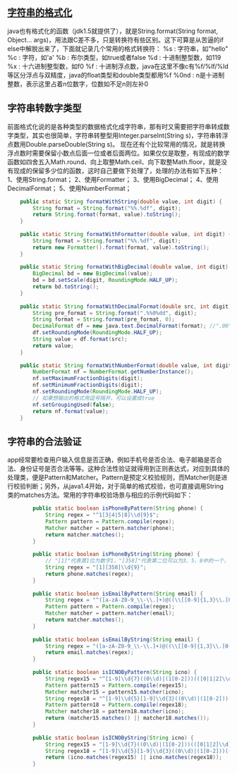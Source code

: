 ##  [字符串的格式化](https://www.cnblogs.com/Dhouse/p/7776780.html)

java也有格式化的函数（jdk1.5就提供了），就是String.format(String format, Object...  args)，用法跟C差不多，只是转换符有些区别。这下可算是从苦逼的if else中解脱出来了，下面就记录几个常用的格式转换符： 
 %s  : 字符串，如"hello" 
 %c  : 字符，如'a' 
 %b  : 布尔类型，如true或者false 
 %d  : 十进制整型数，如119 
 %x  : 十六进制整型数，如f0 
 %f  : 十进制浮点数，java在这里不像c有%f/%lf/%ld等区分浮点与双精度，java的float类型和double类型都用%f 
 %0nd : n是十进制整数，表示这里占着n位数字，位数如不足n则左补0

## 字符串转数字类型

前面格式化说的是各种类型的数据格式化成字符串，那有时又需要把字符串转成数字类型，其实也很简单，字符串转整型用Integer.parseInt(String s)，字符串转浮点数用Double.parseDouble(String s)。 
  现在还有个比较常用的情况，就是转换浮点数时需要保留小数点后面一位或者后面两位。如果仅仅是取整，有现成的数学函数如四舍五入Math.round、向上取整Math.ceil、向下取整Math.floor，就是没有现成的保留多少位的函数，这时自己要做下处理了，处理的办法有如下五种： 
 1、使用String.format； 
 2、使用Formatter； 
 3、使用BigDecimal； 
 4、使用DecimalFormat； 
 5、使用NumberFormat； 

``` java
	public static String formatWithString(double value, int digit) {
		String format = String.format("%%.%df", digit);
		return String.format(format, value).toString();
	}
	
	public static String formatWithFormatter(double value, int digit) {
		String format = String.format("%%.%df", digit);
		return new Formatter().format(format, value).toString();
	}
 
	public static String formatWithBigDecimal(double value, int digit) {
		BigDecimal bd = new BigDecimal(value);
		bd = bd.setScale(digit, RoundingMode.HALF_UP);
		return bd.toString();
	}
 
	public static String formatWithDecimalFormat(double src, int digit) {
		String pre_format = String.format(".%%0%dd", digit);
		String format = String.format(pre_format, 0);
		DecimalFormat df = new java.text.DecimalFormat(format); //".00"
		df.setRoundingMode(RoundingMode.HALF_UP);
		String value = df.format(src);
		return value;
	}
 
	public static String formatWithNumberFormat(double value, int digit) {
		NumberFormat nf = NumberFormat.getNumberInstance();
		nf.setMaximumFractionDigits(digit);
		nf.setMinimumFractionDigits(digit);
		nf.setRoundingMode(RoundingMode.HALF_UP);
		// 如果想输出的格式用逗号隔开，可以设置成true
		nf.setGroupingUsed(false);
		return nf.format(value);
	}
```

## 字符串的合法验证

app经常要检查用户输入信息是否正确，例如手机号是否合法、电子邮箱是否合法、身份证号是否合法等等。这种合法性验证就得用到正则表达式，对应到具体的处理类，便是Pattern和Matcher。Pattern是预定义校验规则，而Matcher则是进行校验判断；另外，从java1.4开始，对于简单的格式校验，也可直接调用String类的matches方法。常用的字符串校验场景与相应的示例代码如下： 

```java
    	public static boolean isPhoneByPattern(String phone) {
    		String regex = "^1[3|4|5|8]\\d{9}$";
    		Pattern pattern = Pattern.compile(regex);
    		Matcher matcher = pattern.matcher(phone);
    		return matcher.matches();
    	}
     
    	public static boolean isPhoneByString(String phone) {
    		// "[1]"代表第1位为数字1，"[358]"代表第二位可以为3、5、8中的一个，"\\d{9}"代表后面是可以是0～9的数字，有9位。
    		String regex = "[1][358]\\d{9}";
    		return phone.matches(regex);
    	}
    	
    	public static boolean isEmailByPattern(String email) {
    		String regex = "^([a-zA-Z0-9_\\-\\.]+)@((\\[[0-9]{1,3}\\.[0-9]{1,3}\\.[0-9]{1,3}\\.)|(([a-zA-Z0-9\\-]+\\.)+))([a-zA-Z]{2,4}|[0-9]{1,3})(\\]?)$";
    		Pattern pattern = Pattern.compile(regex);
    		Matcher matcher = pattern.matcher(email);
    		return matcher.matches();
    	}
     
    	public static boolean isEmailByString(String email) {
    		String regex = "([a-zA-Z0-9_\\-\\.]+)@((\\[[0-9]{1,3}\\.[0-9]{1,3}\\.[0-9]{1,3}\\.)|(([a-zA-Z0-9\\-]+\\.)+))([a-zA-Z]{2,4}|[0-9]{1,3})(\\]?)";
    		return email.matches(regex);
    	}
     
    	public static boolean isICNOByPattern(String icno) {
    		String regex15 = "^[1-9]\\d{7}((0\\d)|(1[0-2]))(([0|1|2]\\d)|3[0-1])\\d{3}$";
    		Pattern pattern15 = Pattern.compile(regex15);
    		Matcher matcher15 = pattern15.matcher(icno);
    		String regex18 = "^[1-9]\\d{5}[1-9]\\d{3}((0\\d)|(1[0-2]))(([0|1|2]\\d)|3[0-1])\\d{3}([0-9]|x|X)$";
    		Pattern pattern18 = Pattern.compile(regex18);
    		Matcher matcher18 = pattern18.matcher(icno);
    		return (matcher15.matches() || matcher18.matches());
    	}
     
    	public static boolean isICNOByString(String icno) {
    		String regex15 = "[1-9]\\d{7}((0\\d)|(1[0-2]))(([0|1|2]\\d)|3[0-1])\\d{3}";
    		String regex18 = "[1-9]\\d{5}[1-9]\\d{3}((0\\d)|(1[0-2]))(([0|1|2]\\d)|3[0-1])\\d{3}([0-9]|x|X)";
    		return (icno.matches(regex15) || icno.matches(regex18));
    	}
```